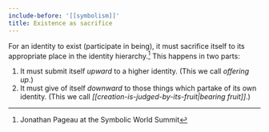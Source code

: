 ```yaml
---
include-before: '[[symbolism]]'
title: Existence as sacrifice
---
```


For an identity to exist (participate in being), it must sacrifice itself to its appropriate place in the identity hierarchy.[^1] This happens in two parts:

1. It must submit itself *upward* to a higher identity. (This we call *offering up*.)
2. It must give of itself *downward* to those things which partake of its own identity. (This we call *[[creation-is-judged-by-its-fruit|bearing fruit]]*.)

[^1]: Jonathan Pageau at the Symbolic World Summit
